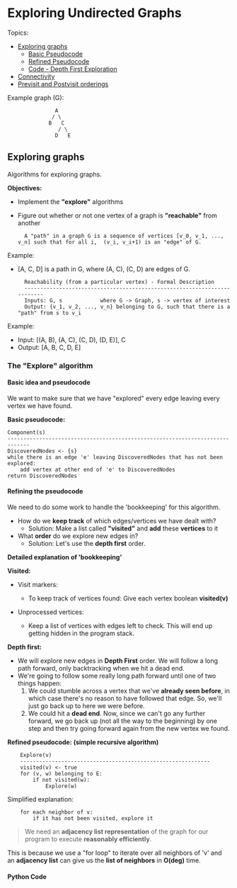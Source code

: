 # Exploring Undirected Graphs

Topics:
* [Exploring graphs](https://github.com/koushikvikram/algo-toolbox/blob/master/notes/graph_algorithms/1_exploring_undirected_graphs.md#exploring-graphs)
    * [Basic Pseudocode](https://github.com/koushikvikram/algo-toolbox/blob/master/notes/graph_algorithms/1_exploring_undirected_graphs.md#basic-idea-and-pseudocode)
    * [Refined Pseudocode]()
    * [Code - Depth First Exploration]()
* [Connectivity](https://github.com/koushikvikram/algo-toolbox/blob/master/notes/graph_algorithms/1_exploring_undirected_graphs.md#connectivity)
* [Previsit and Postvisit orderings](https://github.com/koushikvikram/algo-toolbox/blob/master/notes/graph_algorithms/1_exploring_undirected_graphs.md#previsit-and-postvisit-orderings)

Example graph (G):

                   A
                  / \
                 B   C
                    / \
                   D   E

## Exploring graphs

Algorithms for exploring graphs.

**Objectives:**
* Implement the **"explore"** algorithms
* Figure out whether or not one vertex of a graph is **"reachable"** from another


        A "path" in a graph G is a sequence of vertices [v_0, v_1, ..., v_n] such that for all i,  (v_i, v_i+1) is an "edge" of G. 


Example: 

- [A, C, D] is a path in G, where (A, C), (C, D) are edges of G. 


        Reachability (from a particular vertex) - Formal Description
        -------------------------------------------------------------------------
        Inputs: G, s            where G -> Graph, s -> vertex of interest
        Output: {v_1, v_2, ..., v_n} belonging to G, such that there is a "path" from s to v_i

Example: 
- Input: [(A, B), (A, C), (C, D), (D, E)], C
- Output: [A, B, C, D, E]

### The "Explore" algorithm

#### Basic idea and pseudocode

We want to make sure that we have "explored" every edge leaving every vertex we have found.

**Basic pseudocode:**

    Component(s)
    -----------------------------------------------------------------------------
    DiscoveredNodes <- {s}
    while there is an edge 'e' leaving DiscoveredNodes that has not been explored:
        add vertex at other end of 'e' to DiscoveredNodes
    return DiscoveredNodes
    
#### Refining the pseudocode

We need to do some work to handle the 'bookkeeping' for this algorithm.
* How do we **keep track** of which edges/vertices we have dealt with?
    * Solution: Make a list called **"visited"** and **add** these **vertices** to it
* What **order** do we explore new edges in?
    * Solution: Let's use the **depth first** order.

**Detailed explanation of 'bookkeeping'**

**Visited:**
- Visit markers:
    - To keep track of vertices found: Give each vertex boolean **visited(v)**
    
- Unprocessed vertices:
    - Keep a list of vertices with edges left to check. This will end up getting hidden in the program stack.
    

**Depth first:**
- We will explore new edges in **Depth First** order. We will follow a long path forward, only backtracking when we hit a dead end.
- We're going to follow some really long path forward until one of two things happen:
    1. We could stumble across a vertex that we've **already seen before**, in which case there's no reason to have followed that edge. So, we'll just go back up to here we were before.
    2. We could hit a **dead end**. Now, since we can't go any further forward, we go back up (not all the way to the beginning) by one step and then try going forward again from the new vertex we found.
    
**Refined pseudocode: (simple recursive algorithm)**

        Explore(v)
        ------------------------------------------------------------
        visited(v) <- true
        for (v, w) belonging to E:
            if not visited(w):
                Explore(w)
            
Simplified explanation:

        for each neighbor of v:
            if it has not been visited, explore it


> We need an **adjacency list representation** of the graph for our program to execute **reasonably efficiently**.

This is because we use a "for loop" to iterate over all neighbors of 'v' and an **adjacency list** can give us the **list of neighbors** in **O(deg)** time.

#### Python Code